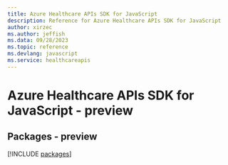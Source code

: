 ```yaml
---
title: Azure Healthcare APIs SDK for JavaScript
description: Reference for Azure Healthcare APIs SDK for JavaScript
author: xirzec
ms.author: jeffish
ms.data: 09/28/2023
ms.topic: reference
ms.devlang: javascript
ms.service: healthcareapis
---
```

# Azure Healthcare APIs SDK for JavaScript - preview
## Packages - preview
[!INCLUDE [packages](healthcare-apis-index.md)]